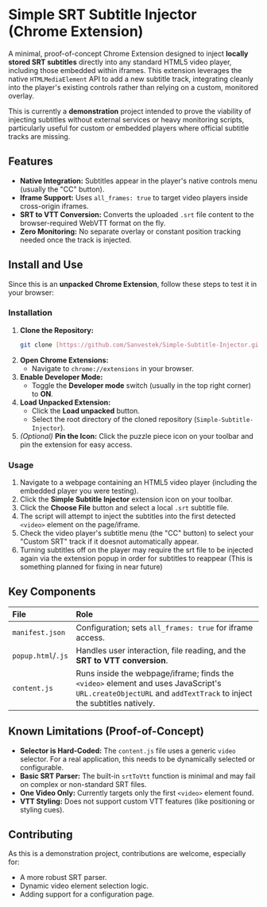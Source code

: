 # Simple SRT Subtitle Injector (Chrome Extension)

A minimal, proof-of-concept Chrome Extension designed to inject **locally stored SRT subtitles** directly into any standard HTML5 video player, including those embedded within iframes. This extension leverages the native `HTMLMediaElement` API to add a new subtitle track, integrating cleanly into the player's existing controls rather than relying on a custom, monitored overlay.

This is currently a **demonstration** project intended to prove the viability of injecting subtitles without external services or heavy monitoring scripts, particularly useful for custom or embedded players where official subtitle tracks are missing.

## Features

* **Native Integration:** Subtitles appear in the player's native controls menu (usually the "CC" button).
* **Iframe Support:** Uses `all_frames: true` to target video players inside cross-origin iframes.
* **SRT to VTT Conversion:** Converts the uploaded `.srt` file content to the browser-required WebVTT format on the fly.
* **Zero Monitoring:** No separate overlay or constant position tracking needed once the track is injected.

## Install and Use

Since this is an **unpacked Chrome Extension**, follow these steps to test it in your browser:

### Installation

1.  **Clone the Repository:**
    ```bash
    git clone [https://github.com/Sanvestek/Simple-Subtitle-Injector.git](https://github.com/Sanvestek/Simple-Subtitle-Injector.git)
    ```
2.  **Open Chrome Extensions:**
    * Navigate to `chrome://extensions` in your browser.
3.  **Enable Developer Mode:**
    * Toggle the **Developer mode** switch (usually in the top right corner) to **ON**.
4.  **Load Unpacked Extension:**
    * Click the **Load unpacked** button.
    * Select the root directory of the cloned repository (`Simple-Subtitle-Injector`).
5.  *(Optional)* **Pin the Icon:** Click the puzzle piece icon on your toolbar and pin the extension for easy access.

### Usage

1.  Navigate to a webpage containing an HTML5 video player (including the embedded player you were testing).
2.  Click the **Simple Subtitle Injector** extension icon on your toolbar.
3.  Click the **Choose File** button and select a local `.srt` subtitle file.
4.  The script will attempt to inject the subtitles into the first detected `<video>` element on the page/iframe.
5.  Check the video player's subtitle menu (the "CC" button) to select your "Custom SRT" track if it doesnot automatically appear.
6.  Turning subtitles off on the player may require the srt file to be injected again via the extension popup in order for subtitles to reappear (This is something planned for fixing in near future)

## Key Components

| File | Role |
| :--- | :--- |
| `manifest.json` | Configuration; sets `all_frames: true` for iframe access. |
| `popup.html`/`.js` | Handles user interaction, file reading, and the **SRT to VTT conversion**. |
| `content.js` | Runs inside the webpage/iframe; finds the `<video>` element and uses JavaScript's `URL.createObjectURL` and `addTextTrack` to inject the subtitles natively. |

## Known Limitations (Proof-of-Concept)

* **Selector is Hard-Coded:** The `content.js` file uses a generic `video` selector. For a real application, this needs to be dynamically selected or configurable.
* **Basic SRT Parser:** The built-in `srtToVtt` function is minimal and may fail on complex or non-standard SRT files.
* **One Video Only:** Currently targets only the first `<video>` element found.
* **VTT Styling:** Does not support custom VTT features (like positioning or styling cues).

## Contributing

As this is a demonstration project, contributions are welcome, especially for:
* A more robust SRT parser.
* Dynamic video element selection logic.
* Adding support for a configuration page.
